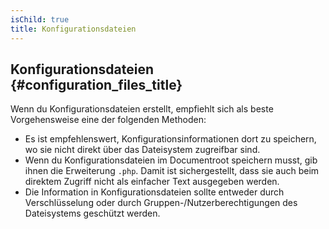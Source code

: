 ```yaml
---
isChild: true
title: Konfigurationsdateien
---
```


## Konfigurationsdateien {#configuration_files_title}

Wenn du Konfigurationsdateien erstellt, empfiehlt sich als beste Vorgehensweise eine der folgenden Methoden:

- Es ist empfehlenswert, Konfigurationsinformationen dort zu speichern, wo sie nicht direkt über das Dateisystem zugreifbar sind.
- Wenn du Konfigurationsdateien im Documentroot speichern musst, gib ihnen die Erweiterung `.php`. Damit ist sichergestellt, dass sie auch beim direktem Zugriff nicht als einfacher Text ausgegeben werden.
- Die Information in Konfigurationsdateien sollte entweder durch Verschlüsselung oder durch Gruppen-/Nutzerberechtigungen des Dateisystems geschützt werden.